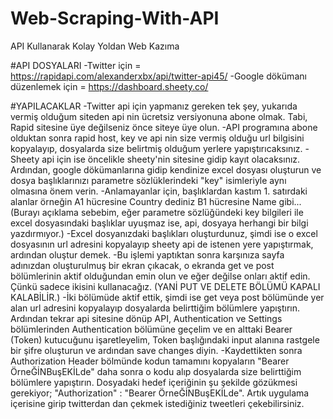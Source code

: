 # Web-Scraping-With-API
API Kullanarak Kolay Yoldan Web Kazıma

#API DOSYALARI
-Twitter için = https://rapidapi.com/alexanderxbx/api/twitter-api45/
-Google dökümanı düzenlemek için = https://dashboard.sheety.co/

#YAPILACAKLAR
-Twitter api için yapmanız gereken tek şey, yukarıda vermiş olduğum siteden api nin ücretsiz versiyonuna abone olmak. Tabi, Rapid sitesine üye değilseniz önce siteye üye olun.
-API programına abone olduktan sonra rapid host, key ve api nin size vermiş olduğu url bilgisini kopyalayıp, dosyalarda size belirtmiş olduğum yerlere yapıştırıcaksınız.
-Sheety api için ise öncelikle sheety'nin sitesine gidip kayıt olacaksınız. Ardından, google dökümanlarına gidip kendinize excel dosyası oluşturun ve dosya başlıklarınızı parametre sözlüklerindeki "key" isimleriyle aynı olmasına önem verin.
-Anlamayanlar için, başlıklardan kastım 1. satırdaki alanlar örneğin A1 hücresine Country dediniz B1 hücresine Name gibi... (Burayı açıklama sebebim, eğer parametre sözlüğündeki key bilgileri ile excel dosyasındaki başlıklar uyuşmaz ise, api, dosyaya herhangi bir bilgi yazdırmıyor.)
-Excel dosyanızdaki başlıkları oluşturdunuz, şimdi ise o excel dosyasının url adresini kopyalayıp sheety api de istenen yere yapıştırmak, ardından oluştur demek.
-Bu işlemi yaptıktan sonra karşınıza sayfa adınızdan oluşturulmuş bir ekran çıkacak, o ekranda get ve post bölümlerinin aktif olduğundan emin olun ve eğer değilse onları aktif edin. Çünkü sadece ikisini kullanacağız. (YANİ PUT VE DELETE BÖLÜMÜ KAPALI KALABİLİR.)
-İki bölümüde aktif ettik, şimdi ise get veya post bölümünde yer alan url adresini kopyalayıp dosyalarda belirttiğim bölümlere yapıştırın. Ardından tekrar api sitesine dönüp API, Authentication ve Settings bölümlerinden Authentication bölümüne geçelim ve en alttaki Bearer (Token) kutucuğunu işaretleyelim, Token başlığındaki input alanına rastgele bir şifre oluşturun ve ardından save changes diyin.
-Kaydettikten sonra Authorization Header bölmünde kodun tamamını kopyaların "Bearer ÖrneĞİNBuşEKİLde" daha sonra o kodu alıp dosyalarda size belirttiğim bölümlere yapıştırın. Dosyadaki hedef içeriğinin
şu şekilde gözükmesi gerekiyor; "Authorization" : "Bearer ÖrneĞİNBuşEKİLde". Artık uygulama içerisine girip twitterdan dan çekmek istediğiniz tweetleri çekebilirsiniz.
